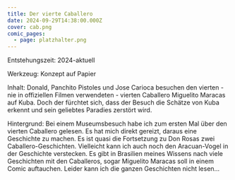 ```yaml
---
title: Der vierte Caballero
date: 2024-09-29T14:38:00.000Z
cover: cab.png
comic_pages:
  - page: platzhalter.png
---
```



Entstehungszeit: 2024-aktuell

Werkzeug: Konzept auf Papier

Inhalt: Donald, Panchito Pistoles und Jose Carioca besuchen den vierten - nie in offiziellen Filmen verwendeten - vierten Caballero Miguelito Maracas auf Kuba. Doch der fürchtet sich, dass der Besuch die Schätze von Kuba erkennt und sein geliebtes Paradies zerstört wird.

Hintergrund: Bei einem Museumsbesuch habe ich zum ersten Mal über den vierten Caballero gelesen. Es hat mich direkt gereizt, daraus eine Geschichte zu machen. Es ist quasi die Fortsetzung zu Don Rosas zwei Caballero-Geschichten. Vielleicht kann ich auch noch den Aracuan-Vogel in der Geschichte verstecken. Es gibt in Brasilien meines Wissens nach viele Geschichten mit den Caballeros, sogar Miguelito Maracas soll in einem Comic auftauchen. Leider kann ich die ganzen Geschichten nicht lesen…
